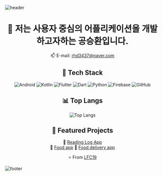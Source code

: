 ![header](https://capsule-render.vercel.app/api?type=waving&color=auto&height=200&section=header&text=안녕하세요!&fontSize=90)

<div align="center">

# 👋 저는 사용자 중심의 어플리케이션을 개발하고자하는 공승환입니다.

📫 E-mail: rhd3437@naver.com 
  
</div>

<div align="center">

## 🚀 Tech Stack

![Android](https://img.shields.io/badge/Android-3DDC84?style=for-the-badge&logo=android&logoColor=white)
![Kotlin](https://img.shields.io/badge/Kotlin-7F52FF?style=for-the-badge&logo=kotlin&logoColor=white)
![Flutter](https://img.shields.io/badge/Flutter-02569B?style=for-the-badge&logo=flutter&logoColor=white)
![Dart](https://img.shields.io/badge/Dart-0175C2?style=for-the-badge&logo=dart&logoColor=white)
![Python](https://img.shields.io/badge/Python-3776AB?style=for-the-badge&logo=python&logoColor=white)
![Firebase](https://img.shields.io/badge/Firebase-FFCA28?style=for-the-badge&logo=firebase&logoColor=black)
![GitHub](https://img.shields.io/badge/GitHub-181717?style=for-the-badge&logo=github&logoColor=white)


</div>

<div align="center">
  
## 📊 Top Langs
  
![Top Langs](https://github-readme-stats.vercel.app/api/top-langs/?username=LFC19&layout=compact&theme=dark)  

</div>

<div align="center">
  
## 📂 Featured Projects
 📖 [Reading Log App](https://github.com/LFC19/BOOKT)  
 🍴 [Food app](https://github.com/LFC19/FooPa_main)
 🚚 [Food delivery app](https://github.com/LFC19/Foopa_delivery)
 
</div>


<div align="center">
  
⭐️ From [LFC19](https://github.com/LFC19)

</div>

![footer](https://capsule-render.vercel.app/api?type=waving&color=0:7F52FF,100:3DDC84&height=100&section=footer)

